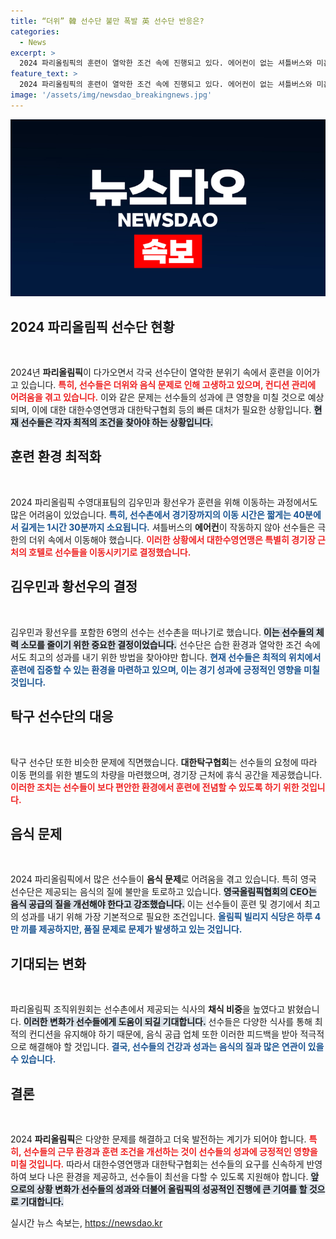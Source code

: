 ```yaml
---
title: “더위” 韓 선수단 불만 폭발 英 선수단 반응은?
categories:
  - News
excerpt: >
  2024 파리올림픽의 훈련이 열악한 조건 속에 진행되고 있다. 에어컨이 없는 셔틀버스와 미흡한 식사가 선수들의 체력과 사기를 저하시킨다는 우려의 목소리가 높아지고 있다. 이에 대한수영연맹과 대한탁구협회가 긴급 대책을 마련하며 선수들의 건강을 지키기 위해 나섰다.
feature_text: >
  2024 파리올림픽의 훈련이 열악한 조건 속에 진행되고 있다. 에어컨이 없는 셔틀버스와 미흡한 식사가 선수들의 체력과 사기를 저하시킨다는 우려의 목소리가 높아지고 있다. 이에 대한수영연맹과 대한탁구협회가 긴급 대책을 마련하며 선수들의 건강을 지키기 위해 나섰다.
image: '/assets/img/newsdao_breakingnews.jpg'
---
```


<p><img src="/assets/img/newsdao_breakingnews.jpg" alt="koreaapp 속보" /></p>

<h2 data-ke-size="size26">2024 파리올림픽 선수단 현황</h2>

<p data-ke-size="size16">&nbsp;</p> 

<p>2024년 <b>파리올림픽</b>이 다가오면서 각국 선수단이 열악한 분위기 속에서 훈련을 이어가고 있습니다. <b><span style="color: #ee2323;">특히, 선수들은 더위와 음식 문제로 인해 고생하고 있으며, 컨디션 관리에 어려움을 겪고 있습니다.</span></b> 이와 같은 문제는 선수들의 성과에 큰 영향을 미칠 것으로 예상되며, 이에 대한 대한수영연맹과 대한탁구협회 등의 빠른 대처가 필요한 상황입니다. <b><span style="background-color: #21538527;">현재 선수들은 각자 최적의 조건을 찾아야 하는 상황입니다.</span></b> </p>

<h2 data-ke-size="size26">훈련 환경 최적화</h2>

<p data-ke-size="size16">&nbsp;</p> 

<p>2024 파리올림픽 수영대표팀의 김우민과 황선우가 훈련을 위해 이동하는 과정에서도 많은 어려움이 있었습니다. <b><span style="color: #1a5490;">특히, 선수촌에서 경기장까지의 이동 시간은 짧게는 40분에서 길게는 1시간 30분까지 소요됩니다.</span></b> 셔틀버스의 <b>에어컨</b>이 작동하지 않아 선수들은 극한의 더위 속에서 이동해야 했습니다. <b><span style="color: #ee2323;">이러한 상황에서 대한수영연맹은 특별히 경기장 근처의 호텔로 선수들을 이동시키기로 결정했습니다.</span></b> </p>

<h2 data-ke-size="size26">김우민과 황선우의 결정</h2>

<p data-ke-size="size16">&nbsp;</p> 

<p>김우민과 황선우를 포함한 6명의 선수는 선수촌을 떠나기로 했습니다. <b><span style="background-color: #21538527;">이는 선수들의 체력 소모를 줄이기 위한 중요한 결정이었습니다.</span></b> 선수단은 습한 환경과 열악한 조건 속에서도 최고의 성과를 내기 위한 방법을 찾아야만 합니다. <b><span style="color: #1a5490;">현재 선수들은 최적의 위치에서 훈련에 집중할 수 있는 환경을 마련하고 있으며, 이는 경기 성과에 긍정적인 영향을 미칠 것입니다.</span></b></p>

<h2 data-ke-size="size26">탁구 선수단의 대응</h2>

<p data-ke-size="size16">&nbsp;</p> 

<p>탁구 선수단 또한 비슷한 문제에 직면했습니다. <b>대한탁구협회</b>는 선수들의 요청에 따라 이동 편의를 위한 별도의 차량을 마련했으며, 경기장 근처에 휴식 공간을 제공했습니다. <b><span style="color: #ee2323;">이러한 조치는 선수들이 보다 편안한 환경에서 훈련에 전념할 수 있도록 하기 위한 것입니다.</span></b> </p>

<h2 data-ke-size="size26">음식 문제</h2>

<p data-ke-size="size16">&nbsp;</p> 

<p>2024 파리올림픽에서 많은 선수들이 <b>음식 문제</b>로 어려움을 겪고 있습니다. 특히 영국 선수단은 제공되는 음식의 질에 불만을 토로하고 있습니다. <b><span style="background-color: #21538527;">영국올림픽협회의 CEO는 음식 공급의 질을 개선해야 한다고 강조했습니다.</span></b> 이는 선수들이 훈련 및 경기에서 최고의 성과를 내기 위해 가장 기본적으로 필요한 조건입니다. <b><span style="color: #1a5490;">올림픽 빌리지 식당은 하루 4만 끼를 제공하지만, 품질 문제로 문제가 발생하고 있는 것입니다.</span></b></p>

<h2 data-ke-size="size26">기대되는 변화</h2>

<p data-ke-size="size16">&nbsp;</p> 

<p>파리올림픽 조직위원회는 선수촌에서 제공되는 식사의 <b>채식 비중</b>을 높였다고 밝혔습니다. <b><span style="background-color: #21538527;">이러한 변화가 선수들에게 도움이 되길 기대합니다.</span></b> 선수들은 다양한 식사를 통해 최적의 컨디션을 유지해야 하기 때문에, 음식 공급 업체 또한 이러한 피드백을 받아 적극적으로 해결해야 할 것입니다. <b><span style="color: #1a5490;">결국, 선수들의 건강과 성과는 음식의 질과 많은 연관이 있을 수 있습니다.</span></b> </p>

<h2 data-ke-size="size26">결론</h2>

<p data-ke-size="size16">&nbsp;</p> 

<p>2024 <b>파리올림픽</b>은 다양한 문제를 해결하고 더욱 발전하는 계기가 되어야 합니다. <b><span style="color: #ee2323;">특히, 선수들의 근무 환경과 훈련 조건을 개선하는 것이 선수들의 성과에 긍정적인 영향을 미칠 것입니다.</span></b> 따라서 대한수영연맹과 대한탁구협회는 선수들의 요구를 신속하게 반영하여 보다 나은 환경을 제공하고, 선수들이 최선을 다할 수 있도록 지원해야 합니다. <b><span style="background-color: #21538527;">앞으로의 상황 변화가 선수들의 성과와 더불어 올림픽의 성공적인 진행에 큰 기여를 할 것으로 기대합니다.</span></b></p>
실시간 뉴스 속보는, <a href="https://newsdao.kr" rel="dofollow">https://newsdao.kr</a>


